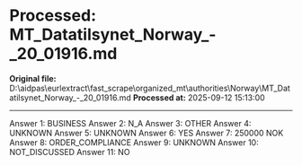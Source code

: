 # Processed: MT_Datatilsynet_Norway_-_20_01916.md

**Original file:** D:\aidpas\eurlextract\fast_scrape\organized_mt\authorities\Norway\MT_Datatilsynet_Norway_-_20_01916.md
**Processed at:** 2025-09-12 15:13:00

---

Answer 1: BUSINESS
Answer 2: N_A
Answer 3: OTHER
Answer 4: UNKNOWN
Answer 5: UNKNOWN
Answer 6: YES
Answer 7: 250000 NOK
Answer 8: ORDER_COMPLIANCE
Answer 9: UNKNOWN
Answer 10: NOT_DISCUSSED
Answer 11: NO